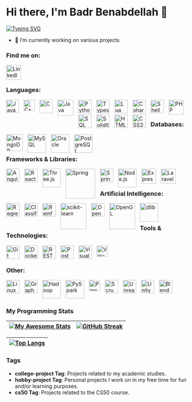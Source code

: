 # Hi there, I'm Badr Benabdellah 👋 

<a href="https://git.io/typing-svg"><img src="https://readme-typing-svg.demolab.com?font=Rubik&weight=600&duration=1500&pause=1500&width=490&lines=Welcome+to+my+Profile!;I'm+a+Software+Engineering+and+Intelligent+Systems+student💻;" alt="Typing SVG" /></a>

- 🎲 I’m currently working on various projects

### Find me on:

[<img align="left" alt="LinkedIn" width="40px" src="./img/linkedin2.png" style="padding-right:10px;" />](https://linkedin.com/in/najlae-abarghache)

<br/><br/> 

### Languages:

<img align="left" alt="JavaScript" width="34px" src="./img/js2.png" style="padding-right:10px;" />
<img align="left" alt="C++" width="30px" src="./img/cpp.png" style="padding-right:10px;" />
<img align="left" alt="C" width="36px" src="./img/c2.png" style="padding-right:10px;" />
<img align="left" alt="Java" width="43px" src="./img/java2.png" style="padding-right:10px;" />
<img align="left" alt="Python" width="36px" src="./img/python2.png" style="padding-right:10px;" />
<img align="left" alt="Typescript" width="36px" src="./img/typescript.png" style="padding-right:10px;" />
<img align="left" alt="Lua" width="36px" src="./img/lua.png" style="padding-right:10px;" />
<img align="left" alt="C sharp" width="36px" src="./img/csharp2.png" style="padding-right:10px;" />
<img align="left" alt="Shell Scripting" width="36px" src="./img/shell-scripting.jpg" style="padding-right:10px;" />
<img align="left" alt="PHP" width="40px" src="./img/php2.png" style="padding-right:10px;" />
<img align="left" alt="SQL" width="36px" src="./img/sql.png" style="padding-right:10px;" />
<img align="left" alt="Solidity" width="36px" src="./img/solidity.png" style="padding-right:10px;" />
<img align="left" alt="HTML5" width="36px" src="./img/html2.png" style="padding-right:10px;" />
<img align="left" alt="CSS3" width="36px" src="./img/css2.png" style="padding-right:10px;" />

<br/><br/>

### Databases:

<img align="left" alt="MongoDB" width="45px" src="./img/mongodb2.png" style="padding-right:10px;" />
<img align="left" alt="MySQL" width="50px" src="./img/mysql2.png" style="padding-right:10px;" />
<img align="left" alt="Oracle" width="50px" src="./img/oracle2.png" style="padding-right:10px;" />
<img align="left" alt="PostgreSQL" width="50px" src="./img/postgresql.png" style="padding-right:10px;" />

<br/><br/>

### Frameworks & Libraries:

<img align="left" alt="Angular" width="36px" src="./img/angular2.png" style="padding-right:10px;" />
<img align="left" alt="ReactJs" width="36px" src="./img/react2.png" style="padding-right:10px;" />
<img align="left" alt="Three.js" width="50px" src="./img/three-js.png" style="padding-right:10px;" />
<img align="left" alt="Spring" width="80px" src="./img/spring2.png" style="padding-right:10px;" />
<img align="left" alt="Spring Boot" width="36px" src="./img/spring-boot2.png" style="padding-right:10px;" />
<img align="left" alt="Node.js" width="50px" src="./img/nodejs2.png" style="padding-right:10px;" />
<img align="left" alt="Express.js" width="40px" src="./img/express-js.png" style="padding-right:10px;" />
<img align="left" alt="Laravel" width="40px" src="./img/laravel.png" style="padding-right:10px;" />

<br/><br/>

### Artificial Intelligence:

<img align="left" alt="Regression" width="36px" src="./img/regression.png" style="padding-right:10px;" />
<img align="left" alt="Classification" width="36px" src="./img/classification.png" style="padding-right:10px;" />
<img align="left" alt="Reinforcement Learning" width="36px" src="./img/reinforcement-learning.png" style="padding-right:10px;" />
<img align="left" alt="scikit-learn" width="70px" src="./img/scikit-learn.png" style="padding-right:10px;" />
<img align="left" alt="OpenCV" width="36px" src="./img/opencv.png" style="padding-right:10px;" />
<img align="left" alt="OpenGL" width="70px" src="./img/opengl.png" style="padding-right:10px;" />
<img align="left" alt="dlib" width="50px" src="./img/dlib.png" style="padding-right:10px;" />

<br/><br/>

### Tools & Technologies:

<img align="left" alt="Git" width="36px" src="./img/git2.png" style="padding-right:10px;" />
<img align="left" alt="Docker" width="36px" src="./img/docker.png" style="padding-right:10px;" />
<img align="left" alt="REST APIs" width="36px" src="./img/rest-api.png" style="padding-right:10px;" />
<img align="left" alt="Postman" width="36px" src="./img/postman.png" style="padding-right:10px;" />
<img align="left" alt="Visual Studio" width="36px" src="./img/visual-studio2.png" style="padding-right:10px;" />
<img align="left" alt="Visual Studio Code" width="30px" src="https://cdn.jsdelivr.net/gh/devicons/devicon/icons/vscode/vscode-original.svg" style="padding-right:10px;" />

<br/><br/>

### Other:

<img align="left" alt="Linux" width="36px" src="./img/linux.png" style="padding-right:10px;" />
<img align="left" alt="Graph Theory" width="36px" src="./img/graph-theory.png" style="padding-right:10px;" />
<img align="left" alt="Hadoop" width="50px" src="./img/hadoop.png" style="padding-right:10px;" />
<img align="left" alt="PySpark" width="50px" src="./img/pyspark.png" style="padding-right:10px;" />
<img align="left" alt="Power BI" width="30px" src="./img/power-bi.png" style="padding-right:10px;" />
<img align="left" alt="Scrum" width="36px" src="./img/scrum.png" style="padding-right:10px;" />
<img align="left" alt="Unreal Engine 5" width="36px" src="./img/unreal2.png" style="padding-right:10px;" />
<img align="left" alt="Unity" width="36px" src="./img/unity.png" style="padding-right:10px;" />
<img align="left" alt="Blender" width="36px" src="./img/blender2.png" style="padding-right:10px;" />

<br/><br/><br/> 

### My Programming Stats

| [![My Awesome Stats](https://awesome-github-stats.azurewebsites.net/user-stats/najlae01?cardType=level&theme=dark&preferLogin=true&Background=000000)](https://git.io/awesome-stats-card) | [![GitHub Streak](http://github-readme-streak-stats.herokuapp.com?user=najlae01&theme=dark&background=000000)](https://git.io/streak-stats) |
| ------------- | ------------- |

| [![Top Langs](https://github-readme-stats.vercel.app/api/top-langs/?username=najlae01&layout=compact&theme=vision-friendly-dark)](https://github.com/anuraghazra/github-readme-stats) | 
| ------------- | 

### Tags

- **college-project Tag**: Projects related to my academic studies.
- **hobby-project Tag**: Personal projects I work on in my free time for fun and/or learning purposes.
- **cs50 Tag**: Projects related to the CS50 course.
